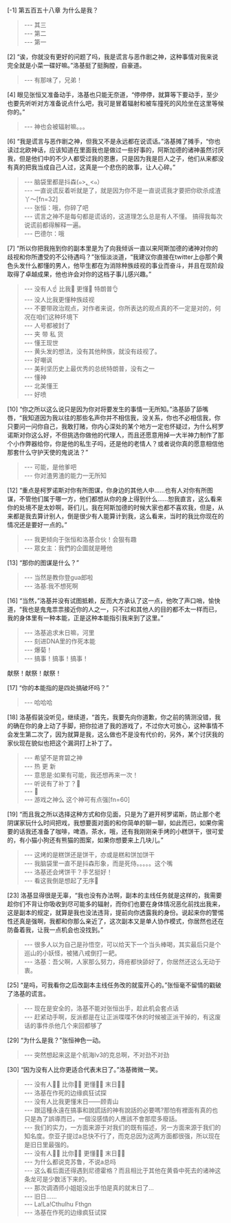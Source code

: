 
[-1] 第五百五十八章 为什么是我？
>--- 其三<br>
>--- 第二<br>
>--- 第一<br>

[2] “诶，你就没有更好的问题了吗，我是谎言与恶作剧之神，这种事情对我来说完全就是小菜一碟好嘛。”洛基挺了挺胸膛，自豪道。
>--- 有那味了，兄弟！<br>

[4] 眼见张恒又准备动手，洛基也只能无奈道，“停停停，就算等下要动手，至少也要先听听对方准备说点什么吧，我可是冒着辐射和被车撞死的风险坐在这里等候你的。”
>--- 神也会被辐射嘛。。。<br>

[6] “我是谎言与恶作剧之神，但我又不是永远都在说谎话。”洛基摊了摊手，“你也读过北欧神话，应该知道在里面我也是做过一些好事的，阿斯加德的诸神虽然讨厌我，但是他们中的不少人都受过我的恩惠，只是因为我是巨人之子，他们从来都没有真的把我当成自己人过，这真是一个悲伤的故事，让人心碎。”
>--- 脑袋里都是抖森(๑>؂<๑）<br>
>--- 一直说谎反着听就是了，就是因为你不是一直说谎我才要把你砍杀成渣丫～[fn=32]<br>
>--- 张恒：哦，你碎了吧<br>
>--- 谎言之神不是每句都是谎话的，这道理怎么总是有人不懂。
搞得我每次说谎前都得解释一遍。<br>
>--- 巴德尔：哦<br>

[7] “所以你把我拖到你的副本里是为了向我倾诉一直以来阿斯加德的诸神对你的歧视和你所遭受的不公待遇吗？”张恒淡淡道，“我建议你直接在twitter上@那个黄色头发什么都懂的男人，他毕生都在为消除种族歧视的事业而奋斗，并且在现阶段取得了卓越成果，他也许会对你的这档子事儿感兴趣。”
>--- 没有人☝️
比我🙌
更懂👐
特朗普👌<br>
>--- 没人比我更懂种族歧视<br>
>--- 不要带政治观点，对作者来说，你所表达的观点真的不一定是对的，何况在咱们这种环境下<br>
>--- 人号都被封了<br>
>--- 夹 带 私 货<br>
>--- 懂王现世<br>
>--- 黄头发的想法，没有其他种族，就没有歧视了。<br>
>--- 好嘲讽<br>
>--- 美利坚历史上最优秀的总统特朗普，没有之一<br>
>--- 懂神<br>
>--- 北美懂王<br>
>--- 好喷<br>

[10] “你之所以这么说只是因为你对将要发生的事情一无所知。”洛基舔了舔嘴唇，“我知道因为我以往的那些名声你并不相信我，没关系，你也不必相信我，你只要问一问你自己，我敢打赌，你内心深处的某个地方一定也怀疑过，为什么柯罗诺斯对你这么好，不但挑选你做他的代理人，而且还愿意用掉一大半神力制作了那个小作弊器给你，你是他的私生子吗，还是他的老情人？或者说你真的愿意相信他那套什么守护天使的鬼说法？”
>--- 可能，是他爹吧<br>
>--- 你对渣男渣的能力一无所知<br>

[12] “重点是柯罗诺斯对你有所图谋，你身边的其他人中……也有人对你有所图谋，不管他们属于哪一方，他们都想从你的身上得到什么……恕我直言，这么看来你的处境不是太妙啊，哥们儿，我在阿斯加德的时候大家也都不喜欢我，但是，从来都是我去算计别人，倒是很少有人能算计到我，这么看来，当时的我比你现在的情况还是要好一点的。”
>--- 我更倾向于张恒和洛基合伙！会狠有趣<br>
>--- 眾女主：我們的企圖就是睡他<br>

[13] “那你的图谋是什么？”
>--- 当然是教你登gua郎啦<br>
>--- 洛基:我不想死啊<br>

[16] “当然，”洛基并没有试图抵赖，反而大方承认了这一点，他吹了声口哨，愉快道，“我也是鬼鬼祟祟接近你的人之一，只不过和其他人的目的都不太一样而已，我的身体里有一种本能，正是这种本能指引我来到了这里。”
>--- 洛基追求末日嘛，河里<br>
>--- 刻进DNA里的作死本能<br>
>--- 爆菊！<br>
>--- 搞事！搞事！搞事！

献祭！献祭！献祭！<br>

[17] “你的本能指的是四处搞破坏吗？”
>--- 哈哈哈<br>

[18] 洛基假装没听见，继续道，“首先，我要先向你道歉，你之前的猜测没错，我的确在你的身上动了手脚，把你拉进了我的游戏了，不过你大可放心，这种事情不会发生第二次了，因为就算是我，这么做也不是没有代价的，另外，某个讨厌我的家伙现在貌似也把这个漏洞打上补丁了。
>--- 希望不是育碧之神<br>
>--- 热 更 新<br>
>--- 意思是:如果有可能，我还想再来一次！<br>
>--- 听说有了补丁？🧐<br>
>--- 🧐<br>
>--- 游戏之神么 这个神可有点强[fn=60]<br>

[19] “而且我之所以选择这种方式和你见面，只是为了避开柯罗诺斯，防止那个老阴谋家玩什么时间把戏，我想要面对面的和你简单的聊一聊，如此而已，如果你需要的话我还准备了咖啡，啤酒，茶水，哦，还有我刚刚亲手烤的小糕饼干，很可爱的，有小猫小狗还有熊猫的图案，如果你想要来上几块儿。”
>--- 这烤的是糕饼还是饼干，亦或是糕和饼加饼干<br>
>--- 我脑袋里一直不是抖森形象，而是死侍。。。。。这个嘴<br>
>--- 洛基还会烤饼干？手艺挺好！<br>
>--- 看这我倒是想起了无序🌝<br>

[23] 洛基显得很是无辜，“我也没有办法啊，副本的主线任务就是这样的，我需要趁你们不背让你吸收到尽可能多的辐射，而你们也要在身体情况恶化前找出我来，这是副本的规定，就算是我也没法违背，提前向你透露我的身份。说起来你的警惕性还真是强啊，我都和你那么亲近了，这次副本又是单人协作模式，你居然也还在防备着我，让我一点机会也没找到。”
>--- 很多人以为自己是孙悟空，可以给天下一个当头棒喝，其实最后只是个巡山的小妖怪，被猪八戒倒打一耙。<br>
>--- 洛基：吾父啊，人家那么努力，痔疮都快舔好了，你居然还这么无动于衷。<br>

[25] “是吗，可我看你之后改副本主线任务改的就蛮开心的。”张恒毫不留情的戳破了洛基的谎言。
>--- 现在是安全的，洛基不能对张恒出手，趁此机会套点话<br>
>--- 赶紧动手啊，反派都是在让正派喋喋不休的时候被正派干掉的，有这废话的事件杀他几个来回都够了<br>

[29] “为什么是我？”张恒神色一动。
>--- 突然想起来这是个航海lv3的克总啊，不对劲不对劲<br>

[30] “因为没有人比你更适合代表末日了。”洛基微微一笑。
>--- 没有人👊🏻
比你🙌🏻
更懂👌🏻
末日👏🏻<br>
>--- 洛基在作死的边缘疯狂试探<br>
>--- 没有人比我更懂末日——顾青山<br>
>--- 跟這種永遠在搞事和說謊話的神有說話的必要嗎?那怕有裡面有真的也只是為了誤導而已，一個沒感情的人應該不會那麼多廢話。<br>
>--- 我们的实力，一方面来源于对我们的既有描述，另一方面来源于我们的知名度。奈亚子提过a总快不行了，而克总因为这两方面都很强，所以现在是旧日里最强的。<br>
>--- 没有人👊🏻
比你🙌🏻
更懂👌🏻
末日👏🏻<br>
>--- 为什么都说克苏鲁，不说a总吗<br>
>--- 这么看后面还得遇到尼德霍格？而且相比于其他在黄昏中死去的诸神这条龙可是少数活下来的。<br>
>--- 那次调酒师小姐姐没出手怕是真的就末日了…<br>
>--- 旧日……<br>
>--- La!La!Cthulhu Fthgn<br>
>--- 洛基在作死的边缘疯狂试探<br>
